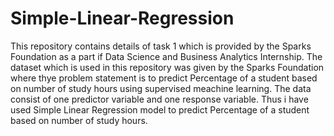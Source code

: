 # Simple-Linear-Regression
This repository contains details of task 1 which is provided by the Sparks Foundation as a part if Data Science and Business Analytics Internship.
The dataset which is used in this repository was given by the Sparks Foundation where thye problem statement is to predict Percentage of a student based on number of study hours using supervised meachine learning.
The data consist of one predictor variable and one response variable. Thus i have used Simple Linear Regression model to predict Percentage of a student based on number of study hours.
